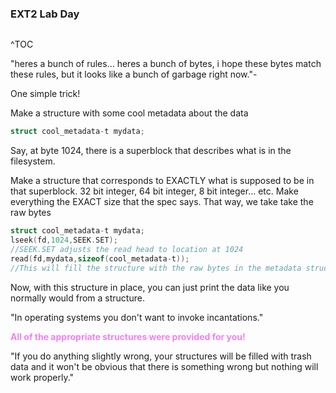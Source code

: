 ### EXT2 Lab Day
```toc

```

^TOC

"heres a bunch of rules... heres a bunch of bytes, i hope these bytes match these rules, but it looks like a bunch of garbage right now."-

One simple trick!

Make a structure with some cool metadata about the data

```c
struct cool_metadata-t mydata;
```


Say, at byte 1024, there is a superblock that describes what is in the filesystem. 

Make a structure that corresponds to EXACTLY what is supposed to be in that superblock. 32 bit integer, 64 bit integer, 8 bit integer... etc. Make everything the EXACT size that the spec says. That way, we take take the raw bytes

```c
struct cool_metadata-t mydata;
lseek(fd,1024,SEEK.SET); 
//SEEK.SET adjusts the read head to location at 1024
read(fd,mydata,sizeof(cool_metadata-t));
//This will fill the structure with the raw bytes in the metadata struct. Because the structure was designed to exactly conform to the spec, all of the bytes will fall into the correct spaces on the structure
```

Now, with this structure in place, you can just print the data like you normally would from a structure.

"In operating systems you don't want to invoke incantations."

**<span style='color:violet'>All of the appropriate structures were provided for you!</span>**

"If you do anything slightly wrong, your structures will be filled with trash data and it won't be obvious that there is something wrong but nothing will work properly."

